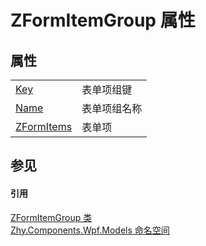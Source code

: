 # ZFormItemGroup 属性




## 属性
<table>
<tr>
<td><a href="P_Zhy_Components_Wpf_Models_ZFormItemGroup_Key.md">Key</a></td>
<td>表单项组键</td></tr>
<tr>
<td><a href="P_Zhy_Components_Wpf_Models_ZFormItemGroup_Name.md">Name</a></td>
<td>表单项组名称</td></tr>
<tr>
<td><a href="P_Zhy_Components_Wpf_Models_ZFormItemGroup_ZFormItems.md">ZFormItems</a></td>
<td>表单项</td></tr>
</table>

## 参见


#### 引用
<a href="T_Zhy_Components_Wpf_Models_ZFormItemGroup.md">ZFormItemGroup 类</a>  
<a href="N_Zhy_Components_Wpf_Models.md">Zhy.Components.Wpf.Models 命名空间</a>  
